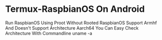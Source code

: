 # Termux-RaspbianOS On Android
Run RaspbianOS Using Proot Without Rooted
RaspbianOS Support Armhf And Doesn't Support Architecture Aarch64
You Can Easy Check Architecture With Commandline uname -a
